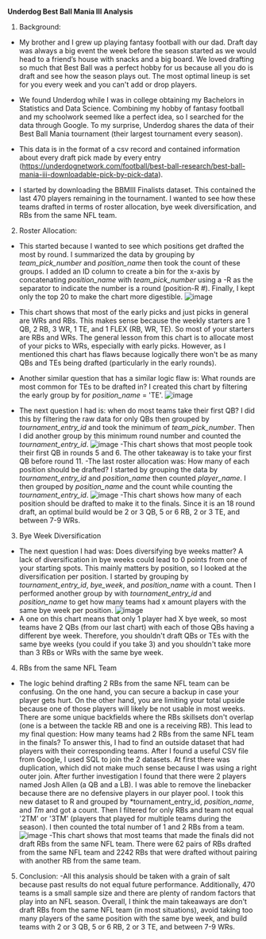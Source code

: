 **Underdog Best Ball Mania III Analysis**
1. Background:

- My brother and I grew up playing fantasy football with our dad. Draft day was always a big event the week before the season started as we would head to a friend’s house with snacks and a big board. We loved drafting so much that Best Ball was a perfect hobby for us because all you do is draft and see how the season plays out. The most optimal lineup is set for you every week and you can't add or drop players. 

- We found Underdog while I was in college obtaining my Bachelors in Statistics and Data Science. Combining my hobby of fantasy football and my schoolwork seemed like a perfect idea, so I searched for the data through Google. To my surprise, Underdog shares the data of their Best Ball Mania tournament (their largest tournament every season).

- This data is in the format of a csv record and contained information about every draft pick made by every entry (https://underdognetwork.com/football/best-ball-research/best-ball-mania-iii-downloadable-pick-by-pick-data). 

- I started by downloading the BBMIII Finalists dataset. This contained the last 470 players remaining in the tournament. I wanted to see how these teams drafted in terms of roster allocation, bye week diversification, and RBs from the same NFL team. 

2. Roster Allocation: 

- This started because I wanted to see which positions get drafted the most by round. I summarized the data by grouping by *team_pick_number* and *position_name* then took the count of these groups. I added an ID column to create a bin for the x-axis by concatenating *position_name* with *team_pick_number* using a -R as the separator to indicate the number is a round (position-R #). Finally, I kept only the top 20 to make the chart more digestible.
![image](https://github.com/NolanTracy1/FantasyFootballProject/assets/125767620/2b4738c7-62f4-4cb7-9e7e-4f5250ef227f)

- This chart shows that most of the early picks and just picks in general are WRs and RBs. This makes sense because the weekly starters are 1 QB, 2 RB, 3 WR, 1 TE, and 1 FLEX (RB, WR, TE). So most of your starters are RBs and WRs. The general lesson from this chart is to allocate most of your picks to WRs, especially with early picks. However, as I mentioned this chart has flaws because logically there won't be as many QBs and TEs being drafted (particularly in the early rounds).
- Another similar question that has a similar logic flaw is: What rounds are most common for TEs to be drafted in? I created this chart by filtering the early group by for *position_name* = 'TE'. 
![image](https://github.com/NolanTracy1/FantasyFootballProject/assets/125767620/692a6c15-21f8-4ddc-b878-a8af69fc3696)
- The next question I had is: when do most teams take their first QB? I did this by filtering the raw data for only QBs then grouped by *tournament_entry_id* and took the minimum of *team_pick_number*. Then I did another group by this minimum round number and counted the *tournament_entry_id*. 
![image](https://github.com/NolanTracy1/FantasyFootballProject/assets/125767620/301943de-780a-4c2a-adfe-c1bb2eb93552)
-This chart shows that most people took their first QB in rounds 5 and 6. The other takeaway is to take your first QB before round 11. 
-The last roster allocation was: How many of each position should be drafted? I started by grouping the data by *tournament_entry_id* and *position_name* then counted *player_name*. I then grouped by *position_name* and the count while counting the *tournament_entry_id*.
![image](https://github.com/NolanTracy1/FantasyFootballProject/assets/125767620/22b28aba-c67d-4ab1-bb01-b099dff36608)
-This chart shows how many of each position should be drafted to make it to the finals. Since it is an 18 round draft, an optimal build would be 2 or 3 QB, 5 or 6 RB, 2 or 3 TE, and between 7-9 WRs. 
3. Bye Week Diversification
- The next question I had was: Does diversifying bye weeks matter? A lack of diversification in bye weeks could lead to 0 points from one of your starting spots. This mainly matters by position, so I looked at the diversification per position. I started by grouping by *tournament_entry_id*, *bye_week*, and *position_name* with a count. Then I performed another group by with *tournament_entry_id* and *position_name* to get how many teams had x amount players with the same bye week per position. 
![image](https://github.com/NolanTracy1/FantasyFootballProject/assets/125767620/480f78f3-d914-408a-a088-226bc6acb5a9)
- A one on this chart means that only 1 player had X bye week, so most teams have 2 QBs (from our last chart) with each of those QBs having a different bye week. Therefore, you shouldn't draft QBs or TEs with the same bye weeks (you could if you take 3) and you shouldn't take more than 3 RBs or WRs with the same bye week.  
4. RBs from the same NFL Team
- The logic behind drafting 2 RBs from the same NFL team can be confusing. On the one hand, you can secure a backup in case your player gets hurt. On the other hand, you are limiting your total upside because one of those players will likely be not usable in most weeks. There are some unique backfields where the RBs skillsets don't overlap (one is a between the tackle RB and one is a receiving RB). This lead to my final question: How many teams had 2 RBs from the same NFL team in the finals? To answer this, I had to find an outside dataset that had players with their corresponding teams. After I found a useful CSV file from Google, I used SQL to join the 2 datasets. At first there was duplication, which did not make much sense because I was using a right outer join. After further investigation I found that there were 2 players named Josh Allen (a QB and a LB). I was able to remove the linebacker because there are no defensive players in our player pool. I took this new dataset to R and grouped by *tournament_entry_id, *position_name*, and *Tm* and got a count. Then I filtered for only RBs and team not equal '2TM' or '3TM' (players that played for multiple teams during the season). I then counted the total number of 1 and 2 RBs from a team. 
![image](https://github.com/NolanTracy1/FantasyFootballProject/assets/125767620/95b663c1-3ab1-4cc9-b201-52e0149da020)
-This chart shows that most teams that made the finals did not draft RBs from the same NFL team. There were 62 pairs of RBs drafted from the same NFL team and 2242 RBs that were drafted without pairing with another RB from the same team.
5. Conclusion:
-All this analysis should be taken with a grain of salt because past results do not equal future performance. Additionally, 470 teams is a small sample size and there are plenty of random factors that play into an NFL season. Overall, I think the main takeaways are don't draft RBs from the same NFL team (in most situations), avoid taking too many players of the same position with the same bye week, and build teams with 2 or 3 QB, 5 or 6 RB, 2 or 3 TE, and between 7-9 WRs.
